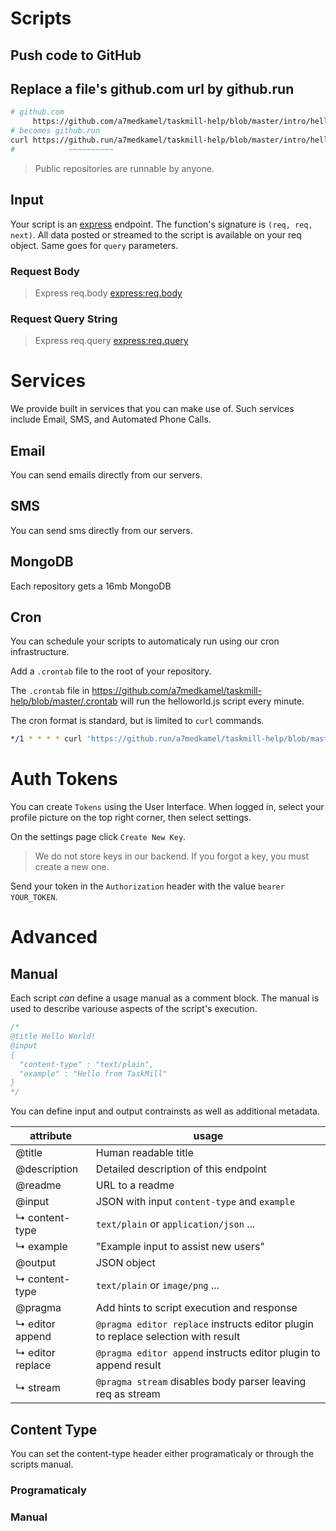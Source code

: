 Scripts
=======

## Push code to GitHub

<code git-src='https://github.com/a7medkamel/taskmill-help/blob/master/intro/helloworld.js'></code>

[github]: http://github.com/

## Replace a file's **github.com** url by **github.run**

```bash
# github.com
     https://github.com/a7medkamel/taskmill-help/blob/master/intro/helloworld.js
# becomes github.run
curl https://github.run/a7medkamel/taskmill-help/blob/master/intro/helloworld.js
#            ~~~~~~~~~~
```


> Public repositories are runnable by anyone.

## Input

Your script is an [express] endpoint. The function's signature is `(req, req, next)`. All data posted or streamed to the script is available on your req object. Same goes for `query` parameters.

### Request Body
<code git-src='https://github.com/a7medkamel/taskmill-help/blob/master/intro/req-body.js'></code>
> Express req.body [express:req.body]

### Request Query String
<code git-src='https://github.com/a7medkamel/taskmill-help/blob/master/intro/req-query.js'></code>
> Express req.query [express:req.query]

[express]: http://expressjs.com/
[express:req.body]: http://expressjs.com/4x/api.html#req.body
[express:req.query]: http://expressjs.com/4x/api.html#req.query

# Services

We provide built in services that you can make use of. Such services include Email, SMS, and Automated Phone Calls.

## Email

You can send emails directly from our servers.

<code git-src='https://github.com/a7medkamel/taskmill-help/blob/master/services/email.js'></code>

## SMS

You can send sms directly from our servers.


<code git-src='https://github.com/a7medkamel/taskmill-help/blob/master/services/sms.js'></code>


## MongoDB

Each repository gets a 16mb MongoDB

<code git-src='https://github.com/a7medkamel/taskmill-help/blob/master/services/mongodb.js'></code>

## Cron

You can schedule your scripts to automaticaly run using our cron infrastructure.

Add a `.crontab` file to the root of your repository.

The `.crontab` file in https://github.com/a7medkamel/taskmill-help/blob/master/.crontab will run the helloworld.js script every minute.

The cron format is standard, but is limited to `curl` commands.

```bash
*/1 * * * * curl 'https://github.run/a7medkamel/taskmill-help/blob/master/helloworld.js'
```

# Auth Tokens

You can create `Tokens` using the User Interface. When logged in, select your profile picture on the top right corner, then select settings.

On the settings page click `Create New Key`.

> We do not store keys in our backend. If you forgot a key, you must create a new one.

Send your token in the `Authorization` header with the value `bearer YOUR_TOKEN`.

# Advanced

## Manual
Each script *can* define a usage manual as a comment block. The manual is used to describe variouse aspects of the script's execution.

```javascript
/*
@title Hello World!
@input
{
  "content-type" : "text/plain",
  "example" : "Hello from TaskMill"
}
*/
```

You can define input and output contrainsts as well as additional metadata.

| attribute           | usage                                                                                 |
|----------------     |---------------------------------------------------------------------------------------|
| @title              | Human readable title                                                                  |
| @description        | Detailed description of this endpoint                                                 |
| @readme             | URL to a readme                                                                       |
| @input              | JSON with input `content-type` and `example`                                          |
| ↳ content-type      | `text/plain` or `application/json` ...                                                |
| ↳ example           | "Example input to assist new users"                                                   |
| @output             | JSON object                                                                           |
| ↳ content-type      | `text/plain` or `image/png` ...                                                       |
| @pragma             | Add hints to script execution and response                                            |
| ↳ editor append     | `@pragma editor replace` instructs editor plugin to replace selection with result     |
| ↳ editor replace    | `@pragma editor append` instructs editor plugin to append result                      |
| ↳ stream            | `@pragma stream` disables body parser leaving req as stream                           |


## Content Type

You can set the content-type header either programaticaly or through the scripts manual.

### Programaticaly

<code git-src='https://github.com/a7medkamel/taskmill-help/blob/master/intro/content-type.js'></code>

### Manual
<code git-src='https://github.com/a7medkamel/taskmill-help/blob/master/manual/output.js'></code>